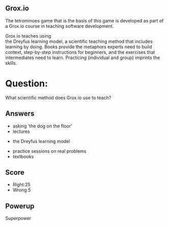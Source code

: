 ## Grox.io
The tetrominoes game that is the basis of this game
is developed as part of a Grox.io course
in teaching software development.

Grox.io teaches using  
the Dreyfus learning model,
a scientific teaching method
that includes learning by doing.
Books provide the metaphors experts need to build context,
step-by-step instructions for beginners,
and the exercises that intermediates need to learn.
Practicing (individual and group) imprints the skills.

# Question:
What scientific method does Grox.io use to teach?

## Answers
- asking 'the dog on the floor'
- lectures
* the Dreyfus learning model
- practice sessions on real problems
- textbooks


## Score
- Right:25
- Wrong:5

## Powerup
Superpower
